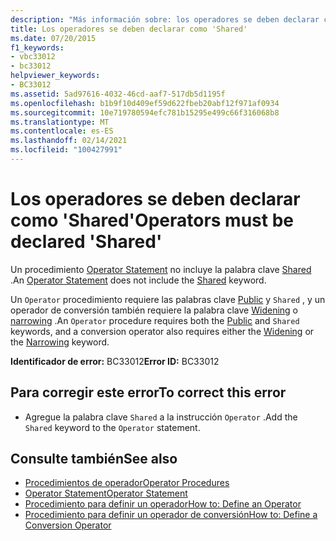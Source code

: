 ```yaml
---
description: "Más información sobre: los operadores se deben declarar como ' Shared '"
title: Los operadores se deben declarar como 'Shared'
ms.date: 07/20/2015
f1_keywords:
- vbc33012
- bc33012
helpviewer_keywords:
- BC33012
ms.assetid: 5ad97616-4032-46cd-aaf7-517db5d1195f
ms.openlocfilehash: b1b9f10d409ef59d622fbeb20abf12f971af0934
ms.sourcegitcommit: 10e719780594efc781b15295e499c66f316068b8
ms.translationtype: MT
ms.contentlocale: es-ES
ms.lasthandoff: 02/14/2021
ms.locfileid: "100427991"
---
```

# <a name="operators-must-be-declared-shared"></a><span data-ttu-id="d2b31-103">Los operadores se deben declarar como 'Shared'</span><span class="sxs-lookup"><span data-stu-id="d2b31-103">Operators must be declared 'Shared'</span></span>

<span data-ttu-id="d2b31-104">Un procedimiento [Operator Statement](../language-reference/statements/operator-statement.md) no incluye la palabra clave [Shared](../language-reference/modifiers/shared.md) .</span><span class="sxs-lookup"><span data-stu-id="d2b31-104">An [Operator Statement](../language-reference/statements/operator-statement.md) does not include the [Shared](../language-reference/modifiers/shared.md) keyword.</span></span>  
  
 <span data-ttu-id="d2b31-105">Un `Operator` procedimiento requiere las palabras clave [Public](../language-reference/modifiers/public.md) y `Shared` , y un operador de conversión también requiere la palabra clave [Widening](../language-reference/modifiers/widening.md) o [narrowing](../language-reference/modifiers/narrowing.md) .</span><span class="sxs-lookup"><span data-stu-id="d2b31-105">An `Operator` procedure requires both the [Public](../language-reference/modifiers/public.md) and `Shared` keywords, and a conversion operator also requires either the [Widening](../language-reference/modifiers/widening.md) or the [Narrowing](../language-reference/modifiers/narrowing.md) keyword.</span></span>  
  
 <span data-ttu-id="d2b31-106">**Identificador de error:** BC33012</span><span class="sxs-lookup"><span data-stu-id="d2b31-106">**Error ID:** BC33012</span></span>  
  
## <a name="to-correct-this-error"></a><span data-ttu-id="d2b31-107">Para corregir este error</span><span class="sxs-lookup"><span data-stu-id="d2b31-107">To correct this error</span></span>  
  
- <span data-ttu-id="d2b31-108">Agregue la palabra clave `Shared` a la instrucción `Operator` .</span><span class="sxs-lookup"><span data-stu-id="d2b31-108">Add the `Shared` keyword to the `Operator` statement.</span></span>  
  
## <a name="see-also"></a><span data-ttu-id="d2b31-109">Consulte también</span><span class="sxs-lookup"><span data-stu-id="d2b31-109">See also</span></span>

- [<span data-ttu-id="d2b31-110">Procedimientos de operador</span><span class="sxs-lookup"><span data-stu-id="d2b31-110">Operator Procedures</span></span>](../programming-guide/language-features/procedures/operator-procedures.md)
- [<span data-ttu-id="d2b31-111">Operator Statement</span><span class="sxs-lookup"><span data-stu-id="d2b31-111">Operator Statement</span></span>](../language-reference/statements/operator-statement.md)
- [<span data-ttu-id="d2b31-112">Procedimiento para definir un operador</span><span class="sxs-lookup"><span data-stu-id="d2b31-112">How to: Define an Operator</span></span>](../programming-guide/language-features/procedures/how-to-define-an-operator.md)
- [<span data-ttu-id="d2b31-113">Procedimiento para definir un operador de conversión</span><span class="sxs-lookup"><span data-stu-id="d2b31-113">How to: Define a Conversion Operator</span></span>](../programming-guide/language-features/procedures/how-to-define-a-conversion-operator.md)
